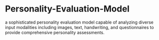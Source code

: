 # Personality-Evaluation-Model
a sophisticated personality evaluation model capable of analyzing diverse input modalities including images, text, handwriting, and questionnaires to provide comprehensive personality assessments.
